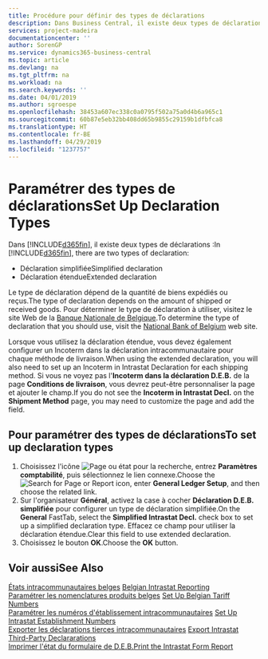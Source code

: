 ```yaml
---
title: Procédure pour définir des types de déclarations
description: Dans Business Central, il existe deux types de déclarations.
services: project-madeira
documentationcenter: ''
author: SorenGP
ms.service: dynamics365-business-central
ms.topic: article
ms.devlang: na
ms.tgt_pltfrm: na
ms.workload: na
ms.search.keywords: ''
ms.date: 04/01/2019
ms.author: sgroespe
ms.openlocfilehash: 38453a607ec338c0a0795f502a75a0d4b6a965c1
ms.sourcegitcommit: 60b87e5eb32bb408dd65b9855c29159b1dfbfca8
ms.translationtype: HT
ms.contentlocale: fr-BE
ms.lasthandoff: 04/29/2019
ms.locfileid: "1237757"
---
```

# <a name="set-up-declaration-types"></a><span data-ttu-id="44290-103">Paramétrer des types de déclarations</span><span class="sxs-lookup"><span data-stu-id="44290-103">Set Up Declaration Types</span></span>
<span data-ttu-id="44290-104">Dans [!INCLUDE[d365fin](../../includes/d365fin_md.md)], il existe deux types de déclarations :</span><span class="sxs-lookup"><span data-stu-id="44290-104">In [!INCLUDE[d365fin](../../includes/d365fin_md.md)], there are two types of declaration:</span></span>  

- <span data-ttu-id="44290-105">Déclaration simplifiée</span><span class="sxs-lookup"><span data-stu-id="44290-105">Simplified declaration</span></span>  
- <span data-ttu-id="44290-106">Déclaration étendue</span><span class="sxs-lookup"><span data-stu-id="44290-106">Extended declaration</span></span>  

<span data-ttu-id="44290-107">Le type de déclaration dépend de la quantité de biens expédiés ou reçus.</span><span class="sxs-lookup"><span data-stu-id="44290-107">The type of declaration depends on the amount of shipped or received goods.</span></span> <span data-ttu-id="44290-108">Pour déterminer le type de déclaration à utiliser, visitez le site Web de la [Banque Nationale de Belgique](https://aka.ms/BelgianNationalBank).</span><span class="sxs-lookup"><span data-stu-id="44290-108">To determine the type of declaration that you should use, visit the [National Bank of Belgium](https://aka.ms/BelgianNationalBank) web site.</span></span>  

<span data-ttu-id="44290-109">Lorsque vous utilisez la déclaration étendue, vous devez également configurer un Incoterm dans la déclaration intracommunautaire pour chaque méthode de livraison.</span><span class="sxs-lookup"><span data-stu-id="44290-109">When using the extended declaration, you will also need to set up an Incoterm in Intrastat Declaration for each shipping method.</span></span> <span data-ttu-id="44290-110">Si vous ne voyez pas l'**Incoterm dans la déclaration D.E.B.** de la page **Conditions de livraison**, vous devrez peut-être personnaliser la page et ajouter le champ.</span><span class="sxs-lookup"><span data-stu-id="44290-110">If you do not see the **Incoterm in Intrastat Decl.** on the **Shipment Method** page, you may need to customize the page and add the field.</span></span>

## <a name="to-set-up-declaration-types"></a><span data-ttu-id="44290-111">Pour paramétrer des types de déclarations</span><span class="sxs-lookup"><span data-stu-id="44290-111">To set up declaration types</span></span>  

1.  <span data-ttu-id="44290-112">Choisissez l'icône ![Page ou état pour la recherche](../../media/ui-search/search_small.png "icône Page ou état pour la recherche"), entrez **Paramètres comptabilité**, puis sélectionnez le lien connexe.</span><span class="sxs-lookup"><span data-stu-id="44290-112">Choose the ![Search for Page or Report](../../media/ui-search/search_small.png "Search for Page or Report icon") icon, enter **General Ledger Setup**, and then choose the related link.</span></span>  
2.  <span data-ttu-id="44290-113">Sur l'organisateur **Général**, activez la case à cocher **Déclaration D.E.B. simplifiée** pour configurer un type de déclaration simplifiée.</span><span class="sxs-lookup"><span data-stu-id="44290-113">On the **General** FastTab, select the **Simplified Intrastat Decl.** check box to set up a simplified declaration type.</span></span> <span data-ttu-id="44290-114">Effacez ce champ pour utiliser la déclaration étendue.</span><span class="sxs-lookup"><span data-stu-id="44290-114">Clear this field to use extended declaration.</span></span>  
3.  <span data-ttu-id="44290-115">Choisissez le bouton **OK**.</span><span class="sxs-lookup"><span data-stu-id="44290-115">Choose the **OK** button.</span></span>  

## <a name="see-also"></a><span data-ttu-id="44290-116">Voir aussi</span><span class="sxs-lookup"><span data-stu-id="44290-116">See Also</span></span>  
 <span data-ttu-id="44290-117">[États intracommunautaires belges](belgian-intrastat-reporting.md) </span><span class="sxs-lookup"><span data-stu-id="44290-117">[Belgian Intrastat Reporting](belgian-intrastat-reporting.md) </span></span>  
 <span data-ttu-id="44290-118">[Paramétrer les nomenclatures produits belges](how-to-set-up-belgian-tariff-numbers.md) </span><span class="sxs-lookup"><span data-stu-id="44290-118">[Set Up Belgian Tariff Numbers](how-to-set-up-belgian-tariff-numbers.md) </span></span>  
 <span data-ttu-id="44290-119">[Paramétrer les numéros d'établissement intracommunautaires](how-to-set-up-intrastat-establishment-numbers.md) </span><span class="sxs-lookup"><span data-stu-id="44290-119">[Set Up Intrastat Establishment Numbers](how-to-set-up-intrastat-establishment-numbers.md) </span></span>  
 <span data-ttu-id="44290-120">[Exporter les déclarations tierces intracommunautaires](how-to-export-intrastat-third-party-declararations.md) </span><span class="sxs-lookup"><span data-stu-id="44290-120">[Export Intrastat Third-Party Declararations](how-to-export-intrastat-third-party-declararations.md) </span></span>  
 [<span data-ttu-id="44290-121">Imprimer l'état du formulaire de D.E.B.</span><span class="sxs-lookup"><span data-stu-id="44290-121">Print the Intrastat Form Report</span></span>](how-to-print-the-intrastat-form-report.md)
